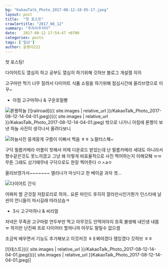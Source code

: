 ```yaml
---
bg: "KakaoTalk_Photo_2017-08-12-18-05-17.jpeg"
layout: post
title:  "첫 포스트"
crawlertitle: "2017_08_12"
summary: "주저리주저리"
date:   2017-08-12 17:54:47 +0700
categories: posts
tags: ['일상']
author: 윤짱이222
---
```


첫 포스팅!

다이어트도 열심히 하고 공부도 열심히 하기위해 깃허브 블로그 개설잼 히히

고구마만 먹기 너무 질려서 다이어트 식품 쇼핑을 하기위해 점심시간에 올리브영으로 이꾸~ 


- 아점
  고구마하나 & 구운호밀빵


![룐짱하늘](/asssets/images/KakaoTalk_Photo_2017-08-12-14-04-01.jpeg)
[![railroad]({{ site.images | relative_url }}/KakaoTalk_Photo_2017-08-12-14-04-01.jpeg)]({{ site.images | relative_url }}/KakaoTalk_Photo_2017-08-12-14-04-01.jpeg)
밖으로 나가니 아침에 룐짱이 보낸 하늘 사진이 생각나서 올려다보니 


![하늘사진](/asssets/images/KakaoTalk_Photo_2017-08-12-14-04-05.jpeg)
뭉게뭉게 구름이 이뻐서 찍음 ㅎㅎ 노필터스웩~



구닥 필름카메라 어플이 핫해서 어제 다운로드 받았는데
난 필름카메라 세대도 아니라서 향수같은것도 못느끼겠고 그냥
왜 이렇게 비효율적으로 사진 찍어하는지 이해모퉤 ㅠㅠ 무튼 그래도 샀기때무네
구닥으로도 한장 찍어줏다 ㅇㅅaㅇ


올리브영가서~~~~~~~
앨리나가 마싯다고 한 베이글 과자 겟...

![다이어트 간식](/asssets/images/KakaoTalk_Photo_2017-08-12-18-05-15.jpeg)

어짜피 할 군것질 저칼로리로 하자.. 요론 마인드 후히히
깔라만시인가뭔가 인스타에 날씬이 언니들이 마시길래 따라샀슴ㅋ



- 3시
  고구마하나 & 씨리얼
  


저녁은 무족권 고구마랑 연두부만 먹고 아무것도 안먹어야지 흐흑 불쌍해 내인생 내몸 ㅠ
하지만 난진짜 프로 다이어터 할꺼니까 아무도 말릴수 없으셈


조금씩 배우면서 기능도 추가해보고 이것저것 ㅎㅐ봐야겠다 잼있겠다 깃허브 ㅎㅎ


[![테스트]({{ site.images | relative_url }}/KakaoTalk_Photo_2017-08-12-14-04-01.jpeg)]({{ site.images | relative_url }}KakaoTalk_Photo_2017-08-12-14-04-01.jpeg)]

